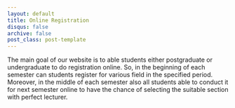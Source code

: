 ```yaml
---
layout: default
title: Online Registration
disqus: false
archive: false
post_class: post-template
---
```


The main goal of our website is to able students either postgraduate or undergraduate to do registration online. So, in the beginning of each semester can students register for various field in the specified period.
Moreover, in the middle of each semester also all students able to conduct it for next semester online to have the chance of selecting the suitable section with perfect lecturer.
 
